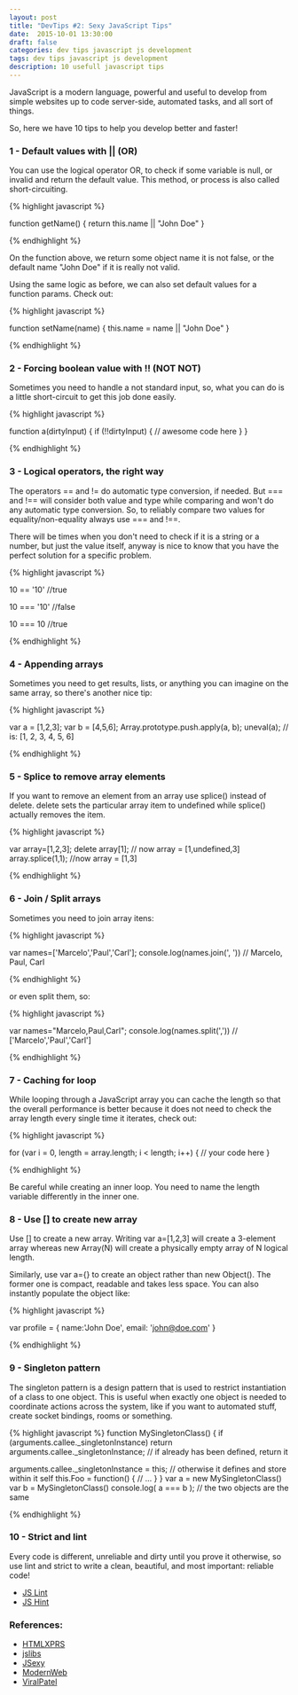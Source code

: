 ```yaml
---
layout: post
title: "DevTips #2: Sexy JavaScript Tips"
date:  2015-10-01 13:30:00
draft: false
categories: dev tips javascript js development
tags: dev tips javascript js development
description: 10 usefull javascript tips
---
```


JavaScript is a modern language, powerful and useful to develop from simple websites up to code server-side, automated tasks, and all sort of things.

So, here we have 10 tips to help you develop better and faster!


### 1 - Default values with || (OR)

You can use the logical operator OR, to check if some variable is null, or invalid and return the default value. This method, or process is also called short-circuiting.

{% highlight javascript %}

function getName() {
  return this.name || "John Doe"
}

{% endhighlight %}

On the function above, we return some object name it is not false, or the default name "John Doe" if it is really not valid.

Using the same logic as before, we can also set default values for a function params. Check out:

{% highlight javascript %}

function setName(name) {
  this.name = name || "John Doe"
}

{% endhighlight %}

### 2 - Forcing boolean value with !! (NOT NOT)

Sometimes you need to handle a not standard input, so, what you can do is a little short-circuit to get this job done easily.

{% highlight javascript %}

function a(dirtyInput) {
  if (!!dirtyInput) {
    // awesome code here
  }
}

{% endhighlight %}


### 3 - Logical operators, the right way

The operators == and != do automatic type conversion, if needed. But === and !== will consider both value and type	while comparing and won't do any automatic type conversion. So, to reliably compare two values for equality/non-equality always use === and !==.

There will be times when you don't need to check if it is a string or a number, but just the value itself, anyway is nice to know that you have the perfect solution for a specific problem.

{% highlight javascript %}

10 == '10' //true

10 === '10' //false

10 === 10 //true

{% endhighlight  %}


### 4 - Appending arrays

Sometimes you need to get results, lists, or anything you can imagine on the same array, so there's another nice tip:

{% highlight javascript %}

var a = [1,2,3];
var b = [4,5,6];
Array.prototype.push.apply(a, b);
uneval(a); // is: [1, 2, 3, 4, 5, 6]

{% endhighlight %}


### 5 - Splice to remove array elements

If you want to remove an element from an array use splice() instead of delete. delete sets the particular array item to undefined while splice() actually removes the item.

{% highlight javascript %}

var array=[1,2,3];
delete array[1]; // now array = [1,undefined,3]
array.splice(1,1); //now array = [1,3]

{% endhighlight %}


### 6 - Join / Split arrays

Sometimes you need to join array itens:

{% highlight javascript %}

var names=['Marcelo','Paul','Carl'];
console.log(names.join(', ')) // Marcelo, Paul, Carl

{% endhighlight %}

or even split them, so:


{% highlight javascript %}

var names="Marcelo,Paul,Carl";
console.log(names.split(',')) // ['Marcelo','Paul','Carl']

{% endhighlight %}

### 7 - Caching for loop

While looping through a JavaScript array you can cache the length so that the overall performance is better because it does not need to check the array length every single time it iterates, check out:

{% highlight javascript %}

for (var i = 0, length = array.length; i < length; i++) {
  // your code here
}

{% endhighlight %}

Be careful while creating an inner loop. You need to name the length variable differently in the inner one.


### 8 - Use [] to create new array

Use [] to create	a new array. Writing var a=[1,2,3] will create a 3-element array whereas new Array(N) will create a physically empty array of N logical length.

Similarly, use var a={} to create an object rather than new Object(). The former one is compact, readable and takes less space. You can also instantly populate the object like:


{% highlight javascript %}

var profile = {
  name:'John Doe',
  email: 'john@doe.com'
}

{% endhighlight %}


### 9 - Singleton pattern

The singleton pattern is a design pattern that is used to restrict instantiation of a class to one object. This is useful when exactly one object is needed to coordinate actions across the system, like if you want to automated stuff, create socket bindings, rooms or something.

{% highlight javascript %}
function MySingletonClass() {
  if (arguments.callee._singletonInstance)
    return arguments.callee._singletonInstance; // if already has been defined, return it

  arguments.callee._singletonInstance = this; // otherwise it defines and store within it self
  this.Foo = function() {
    // ...
  }
}
var a = new MySingletonClass()
var b = MySingletonClass()
console.log( a === b ); // the two objects are the same

{% endhighlight %}

### 10 - Strict and lint

Every code is different, unreliable and dirty until you prove it otherwise, so use lint and strict to write a clean, beautiful, and most important: reliable code!

* [JS Lint](http://www.jslint.com)
* [JS Hint](http://jshint.com)


### References:

* [HTMLXPRS](http://www.htmlxprs.com/post/14/superpower-your-javascript-with-10-quick-tips)
* [jslibs](https://code.google.com/p/jslibs/wiki/JavascriptTips)
* [JSexy](http://javascriptissexy.com/12-simple-yet-powerful-javascript-tips/)
* [ModernWeb](http://modernweb.com/2013/12/23/45-useful-javascript-tips-tricks-and-best-practices/)
* [ViralPatel](http://viralpatel.net/blogs/javascript-tips-tricks/)

